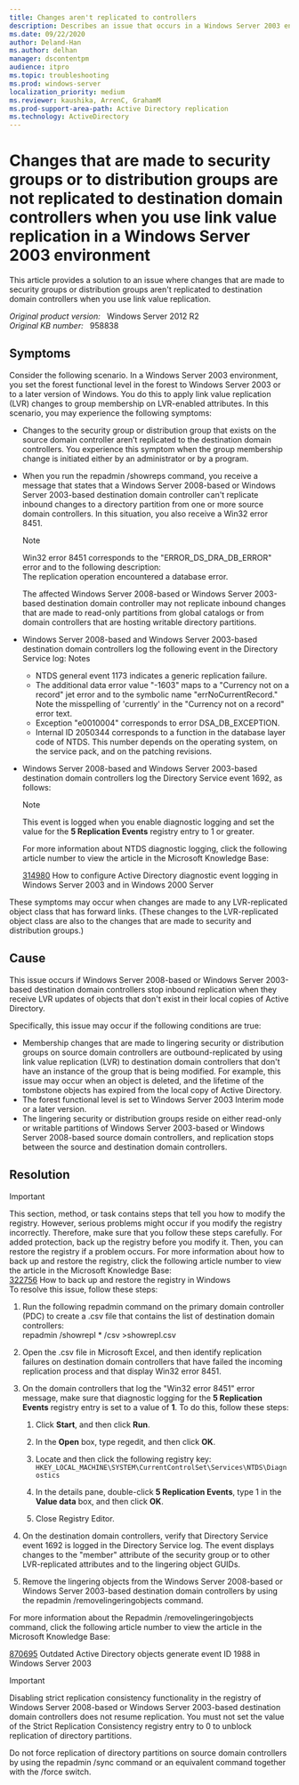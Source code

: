 ```yaml
---
title: Changes aren't replicated to controllers
description: Describes an issue that occurs in a Windows Server 2003 environment, where changes that are made to security groups or distribution groups aren‘t replicated to destination domain controllers when you use link value replication. Resolution is provided.
ms.date: 09/22/2020
author: Deland-Han 
ms.author: delhan
manager: dscontentpm
audience: itpro
ms.topic: troubleshooting
ms.prod: windows-server
localization_priority: medium
ms.reviewer: kaushika, ArrenC, GrahamM
ms.prod-support-area-path: Active Directory replication
ms.technology: ActiveDirectory
---
```

# Changes that are made to security groups or to distribution groups are not replicated to destination domain controllers when you use link value replication in a Windows Server 2003 environment

This article provides a solution to an issue where changes that are made to security groups or distribution groups aren't replicated to destination domain controllers when you use link value replication.

_Original product version:_ &nbsp; Windows Server 2012 R2  
_Original KB number:_ &nbsp; 958838

## Symptoms

Consider the following scenario. In a Windows Server 2003 environment, you set the forest functional level in the forest to Windows Server 2003 or to a later version of Windows. You do this to apply link value replication (LVR) changes to group membership on LVR-enabled attributes. In this scenario, you may experience the following symptoms:

- Changes to the security group or distribution group that exists on the source domain controller aren’t replicated to the destination domain controllers. You experience this symptom when the group membership change is initiated either by an administrator or by a program.
- When you run the repadmin /showreps command, you receive a message that states that a Windows Server 2008-based or Windows Server 2003-based destination domain controller can't replicate inbound changes to a directory partition from one or more source domain controllers. In this situation, you also receive a Win32 error 8451.

    > [!NOTE]
    > Win32 error 8451 corresponds to the "ERROR_DS_DRA_DB_ERROR" error and to the following description:  
    The replication operation encountered a database error.

    The affected Windows Server 2008-based or Windows Server 2003-based destination domain controller may not replicate inbound changes that are made to read-only partitions from global catalogs or from domain controllers that are hosting writable directory partitions.
- Windows Server 2008-based and Windows Server 2003-based destination domain controllers log the following event in the Directory Service log: Notes
  - NTDS general event 1173 indicates a generic replication failure.
  - The additional data error value "-1603" maps to a "Currency not on a record" jet error and to the symbolic name "errNoCurrentRecord." Note the misspelling of 'currently' in the "Currency not on a record" error text.
  - Exception "e0010004" corresponds to error DSA_DB_EXCEPTION.
  - Internal ID 2050344 corresponds to a function in the database layer code of NTDS. This number depends on the operating system, on the service pack, and on the patching revisions.

- Windows Server 2008-based and Windows Server 2003-based destination domain controllers log the Directory Service event 1692, as follows:
    > [!NOTE]
    > This event is logged when you enable diagnostic logging and set the value for the **5 Replication Events** registry entry to 1 or greater.

    For more information about NTDS diagnostic logging, click the following article number to view the article in the Microsoft Knowledge Base:

    [314980](https://support.microsoft.com/help/314980) How to configure Active Directory diagnostic event logging in Windows Server 2003 and in Windows 2000 Server  

These symptoms may occur when changes are made to any LVR-replicated object class that has forward links. (These changes to the LVR-replicated object class are also to the changes that are made to security and distribution groups.)

## Cause

This issue occurs if Windows Server 2008-based or Windows Server 2003-based destination domain controllers stop inbound replication when they receive LVR updates of objects that don't exist in their local copies of Active Directory.

Specifically, this issue may occur if the following conditions are true:

- Membership changes that are made to lingering security or distribution groups on source domain controllers are outbound-replicated by using link value replication (LVR) to destination domain controllers that don't have an instance of the group that is being modified. For example, this issue may occur when an object is deleted, and the lifetime of the tombstone objects has expired from the local copy of Active Directory.
- The forest functional level is set to Windows Server 2003 Interim mode or a later version.
- The lingering security or distribution groups reside on either read-only or writable partitions of Windows Server 2003-based or Windows Server 2008-based source domain controllers, and replication stops between the source and destination domain controllers.

## Resolution

> [!IMPORTANT]
> This section, method, or task contains steps that tell you how to modify the registry. However, serious problems might occur if you modify the registry incorrectly. Therefore, make sure that you follow these steps carefully. For added protection, back up the registry before you modify it. Then, you can restore the registry if a problem occurs. For more information about how to back up and restore the registry, click the following article number to view the article in the Microsoft Knowledge Base:  
[322756](https://support.microsoft.com/help/322756) How to back up and restore the registry in Windows  
To resolve this issue, follow these steps:

1. Run the following repadmin command on the primary domain controller (PDC) to create a .csv file that contains the list of destination domain controllers:  
    repadmin /showrepl * /csv >showrepl.csv

2. Open the .csv file in Microsoft Excel, and then identify replication failures on destination domain controllers that have failed the incoming replication process and that display Win32 error 8451.
3. On the domain controllers that log the "Win32 error 8451" error message, make sure that diagnostic logging for the **5 Replication Events** registry entry is set to a value of **1**. To do this, follow these steps:

    1. Click **Start**, and then click **Run**.
    2. In the **Open** box, type regedit, and then click **OK**.
    3. Locate and then click the following registry key:
        `HKEY_LOCAL_MACHINE\SYSTEM\CurrentControlSet\Services\NTDS\Diagnostics`

    4. In the details pane, double-click **5 Replication Events**, type 1 in the **Value data** box, and then click **OK**.
    5. Close Registry Editor.
4. On the destination domain controllers, verify that Directory Service event 1692 is logged in the Directory Service log. The event displays changes to the "member" attribute of the security group or to other LVR-replicated attributes and to the lingering object GUIDs.
5. Remove the lingering objects from the Windows Server 2008-based or Windows Server 2003-based destination domain controllers by using the repadmin /removelingeringobjects command.

For more information about the Repadmin /removelingeringobjects command, click the following article number to view the article in the Microsoft Knowledge Base:

[870695](https://support.microsoft.com/help/870695) Outdated Active Directory objects generate event ID 1988 in Windows Server 2003  

> [!IMPORTANT]
> Disabling strict replication consistency functionality in the registry of Windows Server 2008-based or Windows Server 2003-based destination domain controllers does not resume replication. You must not set the value of the Strict Replication Consistency registry entry to 0 to unblock replication of directory partitions.
>
> Do not force replication of directory partitions on source domain controllers by using the repadmin /sync command or an equivalent command together with the /force switch.
